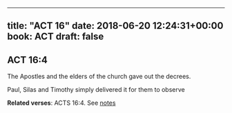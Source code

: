 
---
title: "ACT 16"
date: 2018-06-20 12:24:31+00:00
book: ACT
draft: false
---

## ACT 16:4

The Apostles and the elders of the church gave out the decrees.

Paul, Silas and Timothy simply delivered it for them to observe

**Related verses**: ACTS 16:4. See [notes](https://my.bible.com/notes/2926294356846174979)

